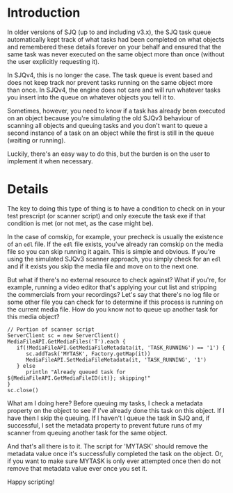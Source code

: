 # Introduction #

In older versions of SJQ (up to and including v3.x), the SJQ task queue automatically kept track of what tasks had been completed on what objects and remembered these details forever on your behalf and ensured that the same task was never executed on the same object more than once (without the user explicitly requesting it).

In SJQv4, this is no longer the case.  The task queue is event based and does not keep track nor prevent tasks running on the same object more than once.  In SJQv4, the engine does not care and will run whatever tasks you insert into the queue on whatever objects you tell it to.

Sometimes, however, you need to know if a task has already been executed on an object because you're simulating the old SJQv3 behaviour of scanning all objects and queuing tasks and you don't want to queue a second instance of a task on an object while the first is still in the queue (waiting or running).

Luckily, there's an easy way to do this, but the burden is on the user to implement it when necessary.

# Details #

The key to doing this type of thing is to have a condition to check on in your test prescript (or scanner script) and only execute the task exe if that condition is met (or not met, as the case might be).

In the case of comskip, for example, your precheck is usually the existence of an `edl` file.  If the `edl` file exists, you've already ran comskip on the media file so you can skip running it again.  This is simple and obvious.  If you're using the simulated SJQv3 scanner approach, you simply check for an `edl` and if it exists you skip the media file and move on to the next one.

But what if there's no external resource to check against?  What if you're, for example, running a video editor that's applying your cut list and stripping the commercials from your recordings?  Let's say that there's no log file or some other file you can check for to determine if this process is running on the current media file.  How do you know not to queue up another task for this media object?

```
// Portion of scanner script
ServerClient sc = new ServerClient()
MediaFileAPI.GetMediaFiles('T').each {
   if(!MediaFileAPI.GetMediaFileMetadata(it, 'TASK_RUNNING') == '1') {
      sc.addTask('MYTASK', Factory.getMap(it))
      MediaFileAPI.SetMediaFileMetadata(it, 'TASK_RUNNING', '1')
   } else
      println "Already queued task for ${MediaFileAPI.GetMediaFileID(it)}; skipping!"
}
sc.close()
```

What am I doing here?  Before queuing my tasks, I check a metadata property on the object to see if I've already done this task on this object.  If I have then I skip the queuing.  If I haven't I queue the task in SJQ and, if successful, I set the metadata property to prevent future runs of my scanner from queuing another task for the same object.

And that's all there is to it.  The script for 'MYTASK' should remove the metadata value once it's successfully completed the task on the object.  Or, if you want to make sure MYTASK is only ever attempted once then do not remove that metadata value ever once you set it.

Happy scripting!
